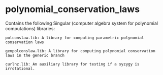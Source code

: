 # polynomial_conservation_laws
Contains the following Singular (computer algebra system for polynomial computations) libraries:

    polconslaw.lib: A library for computing parametric polynomial conservation laws
    
    genpolconslaw.lib: A library for computing polynomial conservation laws in the generic branch
    
    curlnz.lib: An auxiliary library for testing if a syzygy is irrotational.
